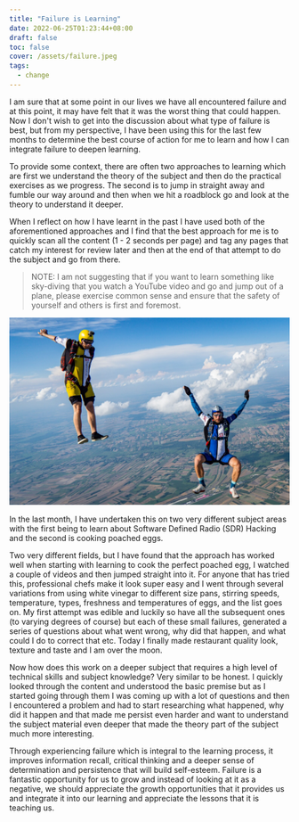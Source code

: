 ```yaml
---
title: "Failure is Learning"
date: 2022-06-25T01:23:44+08:00
draft: false
toc: false
cover: /assets/failure.jpeg
tags:
  - change
---
```


 I am sure that at some point in our lives we have all encountered failure and at this point, it may have felt that it was the worst thing that could happen. Now I don't wish to get into the discussion about what type of failure is best, but from my perspective, I have been using this for the last few months to determine the best course of action for me to learn and how I can integrate failure to deepen learning.

To provide some context, there are often two approaches to learning which are first we understand the theory of the subject and then do the practical exercises as we progress. The second is to jump in straight away and fumble our way around and then when we hit a roadblock go and look at the theory to understand it deeper.

When I reflect on how I have learnt in the past I have used both of the aforementioned approaches and I find that the best approach for me is to quickly scan all the content (1 - 2 seconds per page) and tag any pages that catch my interest for review later and then at the end of that attempt to do the subject and go from there. 

> NOTE: I am not suggesting that if you want to learn something like sky-diving that you watch a YouTube video and go and jump out of a plane, please exercise common sense and ensure that the safety of yourself and others is first and foremost. 

![Skydiving](/assets/skydive.jpeg)

 In the last month, I have undertaken this on two very different subject areas with the first being to learn about Software Defined Radio (SDR) Hacking and the second is cooking poached eggs.

Two very different fields, but I have found that the approach has worked well when starting with learning to cook the perfect poached egg, I watched a couple of videos and then jumped straight into it. For anyone that has tried this, professional chefs make it look super easy and I went through several variations from using white vinegar to different size pans, stirring speeds, temperature, types, freshness and temperatures of eggs, and the list goes on. My first attempt was edible and luckily so have all the subsequent ones (to varying degrees of course) but each of these small failures, generated a series of questions about what went wrong, why did that happen, and what could I do to correct that etc. Today I finally made restaurant quality look, texture and taste and I am over the moon.

Now how does this work on a deeper subject that requires a high level of technical skills and subject knowledge? Very similar to be honest. I quickly looked through the content and understood the basic premise but as I started going through them I was coming up with a lot of questions and then I encountered a problem and had to start researching what happened, why did it happen and that made me persist even harder and want to understand the subject material even deeper that made the theory part of the subject much more interesting.

Through experiencing failure which is integral to the learning process, it improves information recall, critical thinking and a deeper sense of determination and persistence that will build self-esteem. Failure is a fantastic opportunity for us to grow and instead of looking at it as a negative, we should appreciate the growth opportunities that it provides us and integrate it into our learning and appreciate the lessons that it is teaching us. 